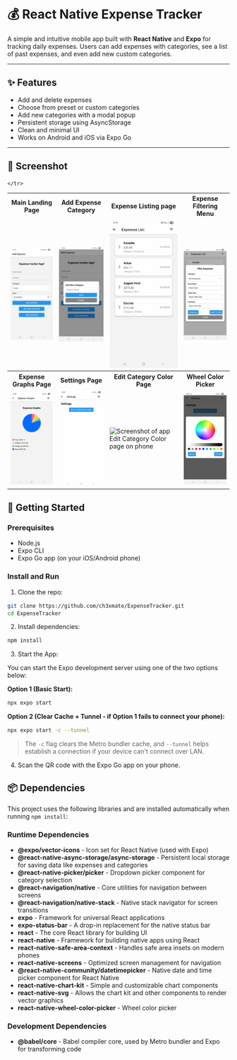 # 💰 React Native Expense Tracker

A simple and intuitive mobile app built with **React Native** and **Expo** for tracking daily expenses. Users can add expenses with categories, see a list of past expenses, and even add new custom categories.

---

## ✨ Features

- Add and delete expenses
- Choose from preset or custom categories
- Add new categories with a modal popup
- Persistent storage using AsyncStorage
- Clean and minimal UI
- Works on Android and iOS via Expo Go

---

## 📸 Screenshot

<table>
    <tr>
      <th>Main Landing Page</th>
      <th>Add Expense Category</th>
      <th>Expense Listing page</th>
      <th>Expense Filtering Menu</th>
    </tr>
    <tr>
        <td>
            <img src="assets/ExpenseHomePage.jpg" alt="Screenshot of app landing page on phone" Width="200" />
        </td>
        <td>
            <img src="assets/AddExpenseCategory.jpg" alt="Screenshot of app Expense Listing page on phone" Width="200" />
        </td>
        <td>
            <img src="assets/ExpenseListPage.jpg" alt="Screenshot of app landing page on phone" Width="200" />
        </td>
        <td>
            <img src="assets/ExpenseFilterPage.jpg" alt="Screenshot of app Expense Listing page on phone" Width="200" />
        </td>
    </tr>
    <tr>
        <th>Expense Graphs Page</th>
        <th>Settings Page</th>
        <th>Edit Category Color Page</th>
        <th>Wheel Color Picker</th>
    </tr>
        <td>
            <img src="assets/ExpenseGraphs.jpg" alt="Screenshot of app Expense Graphs page on phone" Width="200" />
        </td>
        <td>
            <img src="assets/Settings.jpg" alt="Screenshot of app Settings page on phone" Width="200" />
        </td>
        <td>
            <img src="assets/EditCategoryColor.jpg" alt="Screenshot of app Edit Category Color page on phone" Width="200" />
        </td>
        <td>
            <img src="assets/ColorPicker.jpg" alt="Screenshot of app Color Picker on phone" Width="200" />
        </td>
    <tr>

    </tr>
</table>

## 🚀 Getting Started

### Prerequisites

- Node.js
- Expo CLI
- Expo Go app (on your iOS/Android phone)

### Install and Run

1. Clone the repo:

```bash
git clone https://github.com/ch3xmate/ExpenseTracker.git
cd ExpenseTracker
```

2. Install dependencies:

```bash
npm install
```

3. Start the App:

You can start the Expo development server using one of the two options below:

**Option 1 (Basic Start):**

```bash
npx expo start
```

**Option 2 (Clear Cache + Tunnel - if Option 1 fails to connect your phone):**

```bash
npx expo start -c --tunnel
```

>The `-c` flag clears the Metro bundler cache, and `--tunnel` helps establish a connection if your device can't connect over LAN.

4. Scan the QR code with the Expo Go app on your phone.

## 📦 Dependencies

This project uses the following libraries and are installed automatically when running `npm install`:

### Runtime Dependencies

- **@expo/vector-icons** - Icon set for React Native (used with Expo)
- **@react-native-async-storage/async-storage** - Persistent local storage for saving data like expenses and categories
- **@react-native-picker/picker** - Dropdown picker component for category selection
- **@react-navigation/native** - Core utilities for navigation between screens
- **@react-navigation/native-stack** - Native stack navigator for screen transitions
- **expo** - Framework for universal React applications
- **expo-status-bar** - A drop-in replacement for the native status bar
- **react** - The core React library for building UI
- **react-native** - Framework for building native apps using React
- **react-native-safe-area-context** - Handles safe area insets on modern phones
- **react-native-screens** - Optimized screen management for navigation
- **@react-native-community/datetimepicker** - Native date and time picker component for React Native
- **react-native-chart-kit** - Simple and customizable chart components
- **react-native-svg** - Allows the chart kit and other components to render vector graphics
- **react-native-wheel-color-picker** - Wheel color picker

### Development Dependencies

- **@babel/core** - Babel compiler core, used by Metro bundler and Expo for transforming code

